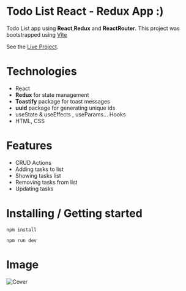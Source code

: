 # Todo List React - Redux App :)

Todo List app using **React**,**Redux** and **ReactRouter**.
This project was bootstrapped using [Vite](https://vitejs.dev/)

See the [Live Project](https://maxjn-todolist-redux.pages.dev/).

# Technologies

- React
- **Redux** for state management
- **Toastify** package for toast messages
- **uuid** package for generating unique ids
- useState & useEffects , useParams... Hooks
- HTML, CSS

# Features

- CRUD Actions
- Adding tasks to list
- Showing tasks list
- Removing tasks from list
- Updating tasks

# Installing / Getting started

```shell
npm install

npm run dev
```

# Image

![Cover](./public/index.png)
